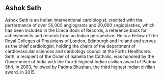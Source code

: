 ## Ashok Seth

Ashok Seth is an Indian interventional cardiologist, credited with the performance of over 50,000 angiograms and 20,000 angioplasties, which has been included in the Limca Book of Records, a reference book for achievements and records from an Indian perspective. He is a Fellow of the Royal Colleges of Physicians of London, Edinburgh and Ireland and serves as the chief cardiologist, holding the chairs of the department of cardiovascular sciences and cardiology council at the Fortis Healthcare. Seth, a recipient of the Order of Isabella the Catholic, was honored by the Government of India with the fourth highest Indian civilian award of Padma Shri, in 2003, followed by Padma Bhushan, the third highest Indian civilian award, in 2015.